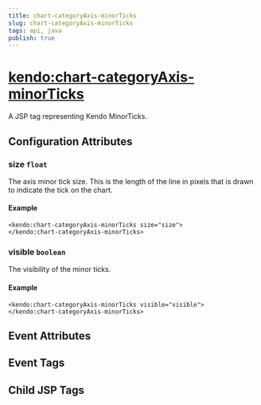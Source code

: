 ```yaml
---
title: chart-categoryAxis-minorTicks
slug: chart-categoryAxis-minorTicks
tags: api, java
publish: true
---
```


# <kendo:chart-categoryAxis-minorTicks>
A JSP tag representing Kendo MinorTicks.

## Configuration Attributes


### size `float`

The axis minor tick size. This is the length of the line in pixels that is drawn to indicate the tick
on the chart.

#### Example
    <kendo:chart-categoryAxis-minorTicks size="size">
    </kendo:chart-categoryAxis-minorTicks>
    

### visible `boolean`

The visibility of the minor ticks.

#### Example
    <kendo:chart-categoryAxis-minorTicks visible="visible">
    </kendo:chart-categoryAxis-minorTicks>
    

## Event Attributes


## Event Tags


## Child JSP Tags


